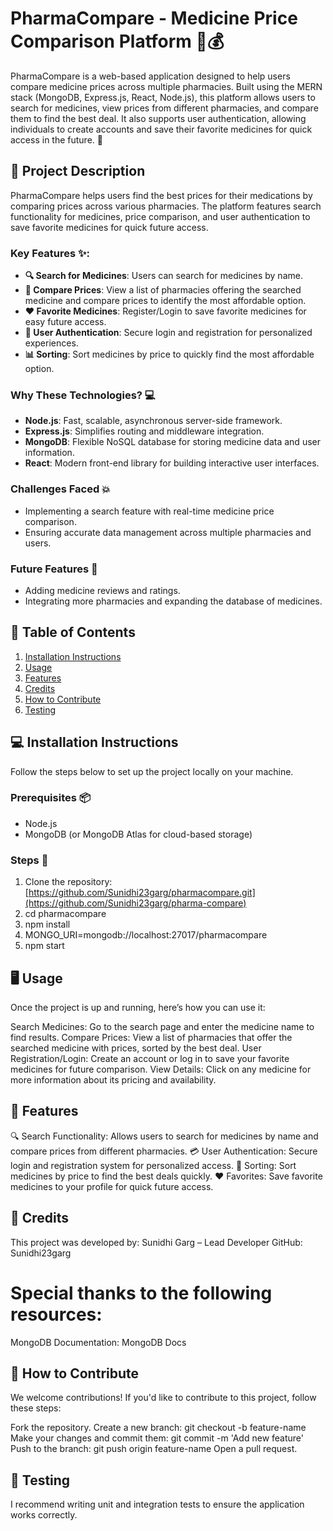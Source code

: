 # PharmaCompare - Medicine Price Comparison Platform 💊💰

PharmaCompare is a web-based application designed to help users compare medicine prices across multiple pharmacies. Built using the MERN stack (MongoDB, Express.js, React, Node.js), this platform allows users to search for medicines, view prices from different pharmacies, and compare them to find the best deal. It also supports user authentication, allowing individuals to create accounts and save their favorite medicines for quick access in the future. 🚀

## 🎯 Project Description
PharmaCompare helps users find the best prices for their medications by comparing prices across various pharmacies. The platform features search functionality for medicines, price comparison, and user authentication to save favorite medicines for quick future access.

### Key Features ✨:
- **🔍 Search for Medicines**: Users can search for medicines by name.
- **💊 Compare Prices**: View a list of pharmacies offering the searched medicine and compare prices to identify the most affordable option.
- **❤️ Favorite Medicines**: Register/Login to save favorite medicines for easy future access.
- **🔑 User Authentication**: Secure login and registration for personalized experiences.
- **📊 Sorting**: Sort medicines by price to quickly find the most affordable option.
  
### Why These Technologies? 💻
- **Node.js**: Fast, scalable, asynchronous server-side framework.
- **Express.js**: Simplifies routing and middleware integration.
- **MongoDB**: Flexible NoSQL database for storing medicine data and user information.
- **React**: Modern front-end library for building interactive user interfaces.
  
### Challenges Faced 💥
- Implementing a search feature with real-time medicine price comparison.
- Ensuring accurate data management across multiple pharmacies and users.

### Future Features 🚀
- Adding medicine reviews and ratings.
- Integrating more pharmacies and expanding the database of medicines.

## 📑 Table of Contents
1. [Installation Instructions](#-installation-instructions)
2. [Usage](#-usage)
3. [Features](#-features)
4. [Credits](#-credits)
5. [How to Contribute](#-how-to-contribute)
6. [Testing](#-testing)

## 💻 Installation Instructions
Follow the steps below to set up the project locally on your machine.

### Prerequisites 📦
- Node.js
- MongoDB (or MongoDB Atlas for cloud-based storage)

### Steps 🔧
1. Clone the repository:
   [https://github.com/Sunidhi23garg/pharmacompare.git](https://github.com/Sunidhi23garg/pharma-compare)
2. cd pharmacompare
3. npm install
4. MONGO_URI=mongodb://localhost:27017/pharmacompare
5. npm start

## 🖥️ Usage
Once the project is up and running, here’s how you can use it:

Search Medicines: Go to the search page and enter the medicine name to find results.
Compare Prices: View a list of pharmacies that offer the searched medicine with prices, sorted by the best deal.
User Registration/Login: Create an account or log in to save your favorite medicines for future comparison.
View Details: Click on any medicine for more information about its pricing and availability.

## 🚀 Features
🔍 Search Functionality: Allows users to search for medicines by name and compare prices from different pharmacies.
💳 User Authentication: Secure login and registration system for personalized access.
🔑 Sorting: Sort medicines by price to find the best deals quickly.
❤️ Favorites: Save favorite medicines to your profile for quick future access.

## 🙌 Credits
This project was developed by:
Sunidhi Garg – Lead Developer
GitHub: Sunidhi23garg

# Special thanks to the following resources:
MongoDB Documentation: MongoDB Docs

## 🤝 How to Contribute
We welcome contributions! If you'd like to contribute to this project, follow these steps:

Fork the repository.
Create a new branch: git checkout -b feature-name
Make your changes and commit them: git commit -m 'Add new feature'
Push to the branch: git push origin feature-name
Open a pull request.

## 🧪 Testing
I recommend writing unit and integration tests to ensure the application works correctly.
